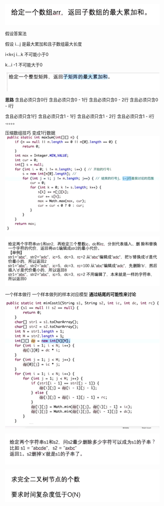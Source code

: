 ![](.题目以及思路_images/976ec8b6.png)

假设答案法

假设 i...j 是最大累加和且子数组最大长度

i<k<j i...k 不可能小于0

k...i -1 不可能大于0

![](.题目以及思路_images/0468f1fe.png)

**思路**
含且必须只含0行
含且必须只含0 - 1行
含且必须只含0 - 2行
含且必须只含0 - i行

含且必须只含1行
含且必须只含1 - 1行
含且必须只含1 - 2行
含且必须只含1 - i行
.。。。。

压缩数组技巧 变成1行数据
![](.题目以及思路_images/570c8049.png)


![](.题目以及思路_images/811ef03f.png)

一个样本做行 一个样本做列的样本对应模型
**通过结尾的可能性来讨论**

![](.题目以及思路_images/e83be01f.png)



![](.题目以及思路_images/571de6c2.png)


![](.题目以及思路_images/b5e5ee66.png)



